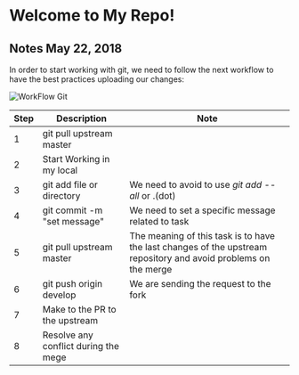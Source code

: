 # Welcome to My Repo!

## Notes May 22, 2018

In order to start working with git, we need to follow the next workflow to have the best practices uploading our changes:


![WorkFlow Git](https://lh3.googleusercontent.com/2rQYLgStQd3SRN_BZ8bqi47gY2K2Tbdr8q6huX9F-GpfayOBmdy35b0I5gvY6jWwxdhSVcU2KNX2 "WorkFlow Git")

| Step | Description |Note|
|--|--|--|
| 1 | git pull upstream master |
| 2 | Start Working in my local |
| 3 | git add file or directory | We need to avoid to use *git add --all* or .(dot)
| 4 | git commit -m "set message" | We need to set a specific message related to task
| 5 | git pull upstream master| The meaning of this task is to have the last changes of the upstream repository and avoid problems on the merge
| 6 | git push origin develop| We are sending the request to the fork
| 7 | Make to the PR to the upstream |
| 8|  Resolve any conflict during the mege |